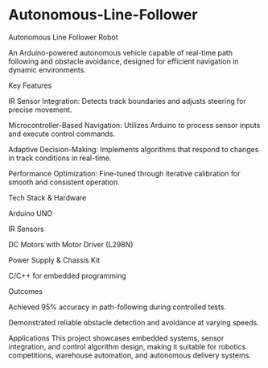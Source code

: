 # Autonomous-Line-Follower
Autonomous Line Follower Robot

An Arduino-powered autonomous vehicle capable of real-time path following and obstacle avoidance, designed for efficient navigation in dynamic environments.

Key Features

IR Sensor Integration: Detects track boundaries and adjusts steering for precise movement.

Microcontroller-Based Navigation: Utilizes Arduino to process sensor inputs and execute control commands.

Adaptive Decision-Making: Implements algorithms that respond to changes in track conditions in real-time.

Performance Optimization: Fine-tuned through iterative calibration for smooth and consistent operation.

Tech Stack & Hardware

Arduino UNO

IR Sensors

DC Motors with Motor Driver (L298N)

Power Supply & Chassis Kit

C/C++ for embedded programming

Outcomes

Achieved 95% accuracy in path-following during controlled tests.

Demonstrated reliable obstacle detection and avoidance at varying speeds.

Applications
This project showcases embedded systems, sensor integration, and control algorithm design, making it suitable for robotics competitions, warehouse automation, and autonomous delivery systems.
